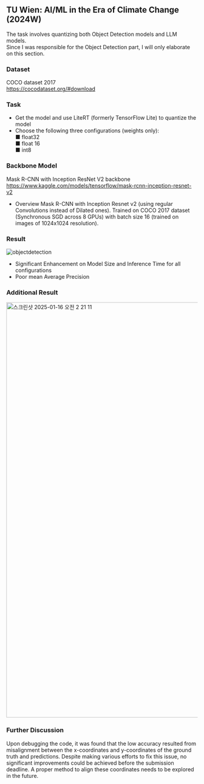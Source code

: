 ## TU Wien: AI/ML in the Era of Climate Change (2024W)
The task involves quantizing both Object Detection models and LLM models.  
Since I was responsible for the Object Detection part, I will only elaborate on this section.

### Dataset
COCO dataset 2017  
https://cocodataset.org/#download

### Task
- Get the model and use LiteRT (formerly TensorFlow Lite) to quantize the model
- Choose the following three configurations (weights only):  
  ■ float32  
  ■ float 16  
  ■ int8  

### Backbone Model
Mask R-CNN with Inception ResNet V2 backbone
https://www.kaggle.com/models/tensorflow/mask-rcnn-inception-resnet-v2
- Overview
    Mask R-CNN with Inception Resnet v2 (using regular Convolutions instead of Dilated ones). Trained on COCO 2017 dataset (Synchronous SGD across 8 GPUs) with batch size 16 (trained on images of 1024x1024 resolution).

### Result
![objectdetection](https://github.com/user-attachments/assets/38cc1853-a7fb-4bd9-ac38-4577fdd77803)
- Significant Enhancement on Model Size and Inference Time for all configurations
- Poor mean Average Precision

### Additional Result
<img width="1094" alt="스크린샷 2025-01-16 오전 2 21 11" src="https://github.com/user-attachments/assets/d7fb6bea-9cf0-463b-a8eb-10fa2f2a3797" />

### Further Discussion
Upon debugging the code, it was found that the low accuracy resulted from misalignment between the x-coordinates and y-coordinates of the ground truth and predictions. Despite making various efforts to fix this issue, no significant improvements could be achieved before the submission deadline. A proper method to align these coordinates needs to be explored in the future.



